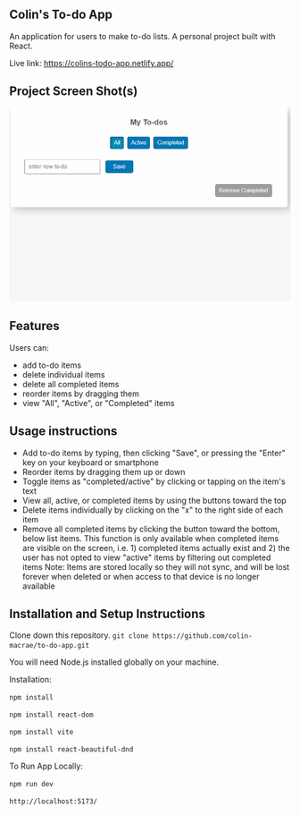 ## Colin's To-do App 
An application for users to make to-do lists.  A personal project built with React.

Live link: https://colins-todo-app.netlify.app/

## Project Screen Shot(s)  
![Alt text](<todo app gif.gif>)

## Features
Users can: 
- add to-do items
- delete individual items 
- delete all completed items
- reorder items by dragging them
- view "All", "Active", or "Completed" items 

## Usage instructions
- Add to-do items by typing, then clicking "Save", or pressing the "Enter" key on your keyboard or smartphone 
- Reorder items by dragging them up or down 
- Toggle items as "completed/active" by clicking or tapping on the item's text
- View all, active, or completed items by using the buttons toward the top 
- Delete items individually by clicking on the "x" to the right side of each item 
- Remove all completed items by clicking the button toward the bottom, below list items.  This function is only available when completed items are visible on the screen, i.e. 1) completed items actually exist and 2) the user has not opted to view "active" items by filtering out completed items
Note: Items are stored locally so they will not sync, and will be lost forever when deleted or when access to that device is no longer available 


## Installation and Setup Instructions

Clone down this repository. 
`git clone https://github.com/colin-macrae/to-do-app.git`

You will need Node.js installed globally on your machine.  

Installation:

`npm install` 

`npm install react-dom`

`npm install vite`

`npm install react-beautiful-dnd`

To Run App Locally:  

`npm run dev`

`http://localhost:5173/`  


